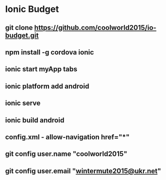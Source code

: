 # Ionic Budget
git clone https://github.com/coolworld2015/io-budget.git
-------------------------------------------------------------------------------------------------
npm install -g cordova ionic
-------------------------------------------------------------------------------------------------
ionic start myApp tabs
-------------------------------------------------------------------------------------------------
ionic platform add android
-------------------------------------------------------------------------------------------------
ionic serve
-------------------------------------------------------------------------------------------------
ionic build android
-------------------------------------------------------------------------------------------------
config.xml - allow-navigation href="*"
-------------------------------------------------------------------------------------------------
git config user.name "coolworld2015"
-------------------------------------------------------------------------------------------------
git config user.email "wintermute2015@ukr.net"
-------------------------------------------------------------------------------------------------